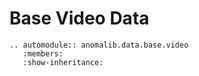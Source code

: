 # Base Video Data

```{eval-rst}
.. automodule:: anomalib.data.base.video
   :members:
   :show-inheritance:
```
